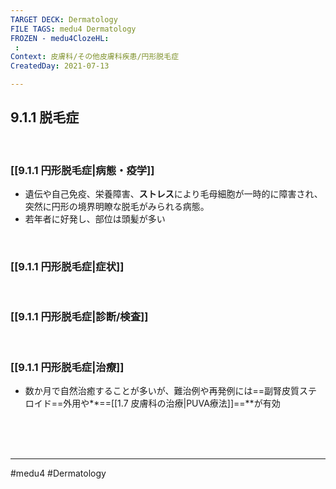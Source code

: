 ```yaml
---
TARGET DECK: Dermatology
FILE TAGS: medu4 Dermatology
FROZEN - medu4ClozeHL:
 : 
Context: 皮膚科/その他皮膚科疾患/円形脱毛症
CreatedDay: 2021-07-13

---
```


## 9.1.1 脱毛症

<br>

### [[9.1.1 円形脱毛症|病態・疫学]]
* 遺伝や自己免疫、栄養障害、**ストレス**により毛母細胞が一時的に障害され、突然に円形の境界明瞭な脱毛がみられる病態。
* 若年者に好発し、部位は頭髪が多い

<br>

### [[9.1.1 円形脱毛症|症状]]


<br>

### [[9.1.1 円形脱毛症|診断/検査]]


<br>

### [[9.1.1 円形脱毛症|治療]]
* 数か月で自然治癒することが多いが、難治例や再発例には==副腎皮質ステロイド==外用や**==[[1.7 皮膚科の治療|PUVA療法]]==**が有効
<!--ID: 1626163349423-->


<br><br><br>

---
#medu4 #Dermatology  
